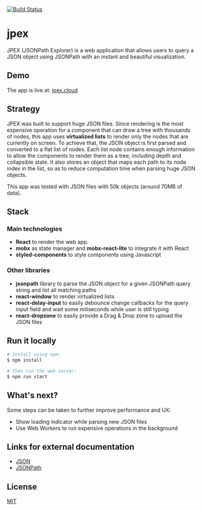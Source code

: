 [![Build Status](https://travis-ci.com/alexcr/jpex.svg?token=nq2T7qKyBHDEmZjPe4Cj&branch=master)](https://travis-ci.com/alexcr/jpex)

# jpex

JPEX (JSONPath Explorer) is a web application that allows users to query a JSON object using JSONPath with an instant and beautiful visualization.

## Demo

The app is live at: [jpex.cloud](https://jpex.cloud/)

## Strategy

JPEX was built to support huge JSON files. Since rendering is the most expensive operation for a component that can draw a tree with thousands of nodes, this app uses **virtualized lists** to render only the nodes that are currently on screen. To achieve that, the JSON object is first parsed and converted to a flat list of nodes. Each list node contains enough information to allow the components to render them as a tree, including depth and collapsible state. It also stores an object that maps each path to its node index in the list, so as to reduce computation time when parsing huge JSON objects.

This app was tested with JSON files with 50k objects (around 70MB of data).

## Stack

### Main technologies

* **React** to render the web app.
* **mobx** as state manager and **mobx-react-lite** to integrate it with React
* **styled-components** to style components using Javascript

### Other libraries

* **jsonpath** library to parse the JSON object for a given JSONPath query string and list all matching paths
* **react-window** to render virtualized lists
* **react-delay-input** to easily debounce change callbacks for the query input field and wait some miliseconds while user is still typing
* **react-dropzone** to easily provide a Drag & Drop zone to upload the JSON files

## Run it locally

```bash
# Install using npm:
$ npm install

# Then run the web server:
$ npm run start
```

## What's next?

Some steps can be taken to further improve performance and UX:
* Show loading indicator while parsing new JSON files
* Use Web Workers to run expensive operations in the background

## Links for external documentation

* [JSON](https://www.json.org/)
* [JSONPath](https://restfulapi.net/json-jsonpath/)

## License

[MIT](LICENSE)
